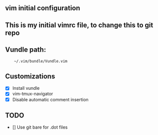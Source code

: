 ## vim initial configuration

## This is my initial vimrc file, to change this to git repo


## Vundle path:
```
	~/.vim/bundle/Vundle.vim
```

## Customizations
- [x] Install vundle
- [x] vim-tmux-navigator
- [x] Disable automatic comment insertion
 
## TODO
- [] Use git bare for .dot files
